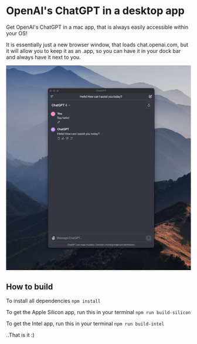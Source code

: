 # OpenAI's ChatGPT in a desktop app

Get OpenAI's ChatGPT in a mac app, that is always easily accessible within your OS!

It is essentially just a new browser window, that loads chat.openai.com, but it will allow you to keep it as an .app, so you can have it in your dock bar and always have it next to you.

![Screenshot](https://raw.githubusercontent.com/tommyjepsen/openai-chatgpt-desktop-app/master/screenshot.png)

## How to build

To install all dependencies
`npm install`

To get the Apple Silicon app, run this in your terminal
`npm run build-silicon`


To get the Intel app, run this in your terminal
`npm run build-intel`

..That is it :) 